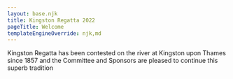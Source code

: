 ```yaml
---
layout: base.njk
title: Kingston Regatta 2022
pageTitle: Welcome
templateEngineOverride: njk,md
---
```

Kingston Regatta has been contested on the river at Kingston upon Thames since 1857 and the Committee and Sponsors are pleased to continue this superb tradition

